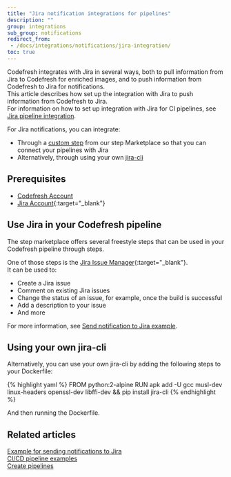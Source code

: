 ```yaml
---
title: "Jira notification integrations for pipelines"
description: ""
group: integrations
sub_group: notifications
redirect_from:
 - /docs/integrations/notifications/jira-integration/
toc: true
---
```


Codefresh integrates with Jira in several ways, both to pull information from Jira to Codefresh for enriched images, and to push information from Codefresh to Jira for notifications.  
This article describes how set up the integration with Jira to push information from Codefresh to Jira.  
For information on how to set up integration with Jira for CI pipelines, see [Jira pipeline integration]({{site.baseurl}}/docs/integrations/jira/).

For Jira notifications, you can integrate:
* Through a [custom step](#use-jira-in-your-codefresh-pipeline) from our step Marketplace so that you can connect your pipelines with Jira
* Alternatively, through using your own [jira-cli](#using-your-own-jira-cli)


## Prerequisites
* [Codefresh Account]({{site.baseurl}}/docs/administration/account-user-management/create-codefresh-account/)
* [Jira Account](https://www.atlassian.com/software/jira){:target="\_blank"}

## Use Jira in your Codefresh pipeline

The step marketplace offers several freestyle steps that can be used in your Codefresh pipeline through steps.

One of those steps is the [Jira Issue Manager](https://codefresh.io/steps/step/jira-issue-manager){:target="\_blank"}.  
It can be used to:
* Create a Jira issue
* Comment on existing Jira issues
* Change the status of an issue, for example, once the build is successful
* Add a description to your issue
* And more

For more information, see [Send notification to Jira example]({{site.baseurl}}/docs/example-catalog/ci-examples/sending-the-notification-to-jira/).

## Using your own jira-cli

Alternatively, you can use your own jira-cli by adding the following steps to your Dockerfile:

{% highlight yaml %}
FROM python:2-alpine
RUN apk add -U gcc musl-dev linux-headers openssl-dev libffi-dev && pip install jira-cli
{% endhighlight %}

And then running the Dockerfile.

## Related articles
[Example for sending notifications to Jira]({{site.baseurl}}/docs/example-catalog/ci-examples/sending-the-notification-to-jira/)  
[CI/CD pipeline examples]({{site.baseurl}}/docs/example-catalog/examples/)  
[Create pipelines]({{site.baseurl}}/docs/pipelines/pipelines/)  